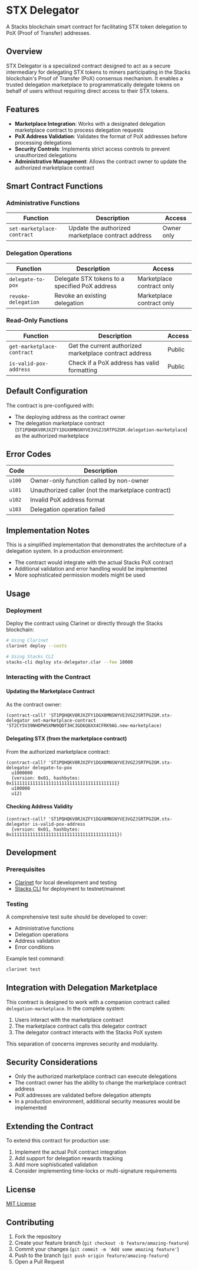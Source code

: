 # STX Delegator

A Stacks blockchain smart contract for facilitating STX token delegation to PoX (Proof of Transfer) addresses.

## Overview

STX Delegator is a specialized contract designed to act as a secure intermediary for delegating STX tokens to miners participating in the Stacks blockchain's Proof of Transfer (PoX) consensus mechanism. It enables a trusted delegation marketplace to programmatically delegate tokens on behalf of users without requiring direct access to their STX tokens.

## Features

- **Marketplace Integration**: Works with a designated delegation marketplace contract to process delegation requests
- **PoX Address Validation**: Validates the format of PoX addresses before processing delegations
- **Security Controls**: Implements strict access controls to prevent unauthorized delegations
- **Administrative Management**: Allows the contract owner to update the authorized marketplace contract

## Smart Contract Functions

### Administrative Functions

| Function | Description | Access |
|----------|-------------|--------|
| `set-marketplace-contract` | Update the authorized marketplace contract address | Owner only |

### Delegation Operations

| Function | Description | Access |
|----------|-------------|--------|
| `delegate-to-pox` | Delegate STX tokens to a specified PoX address | Marketplace contract only |
| `revoke-delegation` | Revoke an existing delegation | Marketplace contract only |

### Read-Only Functions

| Function | Description | Access |
|----------|-------------|--------|
| `get-marketplace-contract` | Get the current authorized marketplace contract address | Public |
| `is-valid-pox-address` | Check if a PoX address has valid formatting | Public |

## Default Configuration

The contract is pre-configured with:
- The deploying address as the contract owner
- The delegation marketplace contract (`ST1PQHQKV0RJXZFY1DGX8MNSNYVE3VGZJSRTPGZGM.delegation-marketplace`) as the authorized marketplace

## Error Codes

| Code | Description |
|------|-------------|
| `u100` | Owner-only function called by non-owner |
| `u101` | Unauthorized caller (not the marketplace contract) |
| `u102` | Invalid PoX address format |
| `u103` | Delegation operation failed |

## Implementation Notes

This is a simplified implementation that demonstrates the architecture of a delegation system. In a production environment:

- The contract would integrate with the actual Stacks PoX contract
- Additional validation and error handling would be implemented
- More sophisticated permission models might be used

## Usage

### Deployment

Deploy the contract using Clarinet or directly through the Stacks blockchain:

```bash
# Using Clarinet
clarinet deploy --costs

# Using Stacks CLI
stacks-cli deploy stx-delegator.clar --fee 10000
```

### Interacting with the Contract

#### Updating the Marketplace Contract

As the contract owner:

```clarity
(contract-call? 'ST1PQHQKV0RJXZFY1DGX8MNSNYVE3VGZJSRTPGZGM.stx-delegator set-marketplace-contract 'ST2CY5V39NHDPWSXMW9QDT3HC3GD6Q6XX4CFRK9AG.new-marketplace)
```

#### Delegating STX (from the marketplace contract)

From the authorized marketplace contract:

```clarity
(contract-call? 'ST1PQHQKV0RJXZFY1DGX8MNSNYVE3VGZJSRTPGZGM.stx-delegator delegate-to-pox
  u1000000
  {version: 0x01, hashbytes: 0x1111111111111111111111111111111111111111}
  u100000
  u12)
```

#### Checking Address Validity

```clarity
(contract-call? 'ST1PQHQKV0RJXZFY1DGX8MNSNYVE3VGZJSRTPGZGM.stx-delegator is-valid-pox-address
  {version: 0x01, hashbytes: 0x1111111111111111111111111111111111111111})
```

## Development

### Prerequisites

- [Clarinet](https://github.com/hirosystems/clarinet) for local development and testing
- [Stacks CLI](https://docs.stacks.co/stacks-blockchain/cli) for deployment to testnet/mainnet

### Testing

A comprehensive test suite should be developed to cover:
- Administrative functions
- Delegation operations
- Address validation
- Error conditions

Example test command:

```bash
clarinet test
```

## Integration with Delegation Marketplace

This contract is designed to work with a companion contract called `delegation-marketplace`. In the complete system:

1. Users interact with the marketplace contract
2. The marketplace contract calls this delegator contract
3. The delegator contract interacts with the Stacks PoX system

This separation of concerns improves security and modularity.

## Security Considerations

- Only the authorized marketplace contract can execute delegations
- The contract owner has the ability to change the marketplace contract address
- PoX addresses are validated before delegation attempts
- In a production environment, additional security measures would be implemented

## Extending the Contract

To extend this contract for production use:
1. Implement the actual PoX contract integration
2. Add support for delegation rewards tracking
3. Add more sophisticated validation
4. Consider implementing time-locks or multi-signature requirements

## License

[MIT License](LICENSE)

## Contributing

1. Fork the repository
2. Create your feature branch (`git checkout -b feature/amazing-feature`)
3. Commit your changes (`git commit -m 'Add some amazing feature'`)
4. Push to the branch (`git push origin feature/amazing-feature`)
5. Open a Pull Request